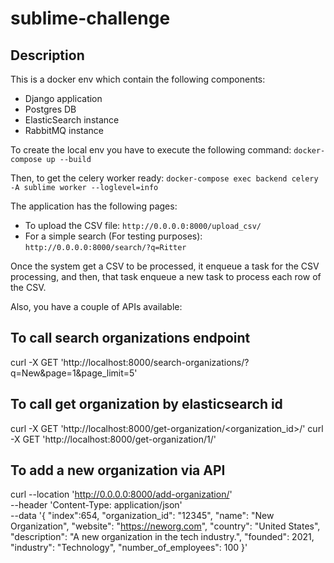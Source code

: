 # sublime-challenge

## Description

This is a docker env which contain the following components:
- Django application
- Postgres DB
- ElasticSearch instance
- RabbitMQ instance

To create the local env you have to execute the following command:
`docker-compose up --build`

Then, to get the celery worker ready:
`docker-compose exec backend celery -A sublime worker --loglevel=info`

The application has the following pages:

- To upload the CSV file: `http://0.0.0.0:8000/upload_csv/`
- For a simple search (For testing purposes): `http://0.0.0.0:8000/search/?q=Ritter`

Once the system get a CSV to be processed, it enqueue a task for the CSV processing, and then, that task enqueue a new task to process each row of the CSV. 

Also, you have a couple of APIs available: 

## To call search organizations endpoint 
curl -X GET 'http://localhost:8000/search-organizations/?q=New&page=1&page_limit=5'

## To call get organization by elasticsearch id
curl -X GET 'http://localhost:8000/get-organization/<organization_id>/'
curl -X GET 'http://localhost:8000/get-organization/1/'

## To add a new organization via API

curl --location 'http://0.0.0.0:8000/add-organization/' \
--header 'Content-Type: application/json' \
--data '{
  "index":654,
  "organization_id": "12345",
  "name": "New Organization",
  "website": "https://neworg.com",
  "country": "United States",
  "description": "A new organization in the tech industry.",
  "founded": 2021,
  "industry": "Technology",
  "number_of_employees": 100
}'

